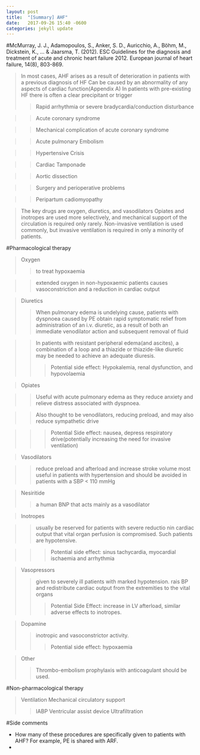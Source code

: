 ```yaml
---
layout: post
title:  "[Summary] AHF"
date:   2017-09-26 15:40 -0600
categories: jekyll update
---
```


#McMurray, J. J., Adamopoulos, S., Anker, S. D., Auricchio, A., Böhm, M., Dickstein, K., ... & Jaarsma, T. (2012). ESC Guidelines for the diagnosis and treatment of acute and chronic heart failure 2012. European journal of heart failure, 14(8), 803-869.

> In most cases, AHF arises as a result of deterioration in patients with a previous diagnosis of HF
> Can be caused by an abnormality of any aspects of cardiac function(Appendix A)
> In patients with pre-existing HF there is often a clear precipitant or trigger
>> Rapid arrhythmia or severe bradycardia/conduction disturbance

>> Acute coronary syndrome

>> Mechanical complication of acute coronary syndrome

>> Acute pulmonary Embolism

>> Hypertensive Crisis

>> Cardiac Tamponade

>> Aortic dissection

>> Surgery and perioperative problems

>> Peripartum cadiomyopathy

>The key drugs are oxygen, diuretics, and vasodilators
> Opiates and inotropes are used more selectively, and mechanical support of the circulation is required only rarely.
> Non-invasive ventilation is used commonly, but invasive ventilation is required in only a minority of patients.

#Pharmacological therapy
 > Oxygen
 >> to treat hypoxaemia
 
 >> extended oxygen in non-hypoxaemic patients causes vasoconstriction and a reduction in cardiac output
 

> Diuretics
>> When pulmonary edema is undelying cause, patients with dyspnoea caused by PE obtain rapid symptomatic relief from administration of an i.v. diuretic, as a result of both an immediate venodilator action and subsequent removal of fluid

>> In patients with resistant peripheral edema(and ascites), a combination of a loop and a thiazide or thiazide-like diuretic may be needed to achieve an adequate diuresis.
>>> Potential side effect: Hypokalemia, renal dysfunction, and hypovolaemia

>Opiates

>> Useful with acute pulmonary edema as they reduce anxiety and relieve distress associated with dyspnoea.

>> Also thought to be venodilators, reducing preload, and may also reduce sympathetic drive

>>> Potential Side effect: nausea, depress respiratory drive(potentially increasing the need for invasive ventilation)

> Vasodilators

>> reduce preload and afterload and increase stroke volume
>> most useful in patients with hypertension and should be avoided in patients with a SBP < 110 mmHg

> Nesiritide
>> a human BNP that acts mainly as a vasodilator

> Inotropes

>> usually be reserved for patients with severe reductio nin cardiac output that vital organ perfusion is compromised. Such patients are hypotensive.

>>>Potential side effect: sinus tachycardia, myocardial ischaemia and arrhythmia

> Vasopressors
>> given to severely ill patients with marked hypotension.
>> rais BP and redistribute cardiac output from the extremities to the vital organs
>>> Potential Side Effect: increase in LV afterload, similar adverse effects to inotropes.

> Dopamine
>> inotropic and vasoconstrictor activity.
>>>Potential side effect: hypoxaemia

> Other 
>> Thrombo-embolism prophylaxis with anticoagulant should be used.

#Non-pharmacological therapy
> Ventilation
> Mechanical circulatory support
>> IABP
>> Ventricular assist device
>> Ultrafiltration

#Side comments
 - How many of these procedures are specifically given to patients with AHF? For example, PE is shared with ARF.
 - 